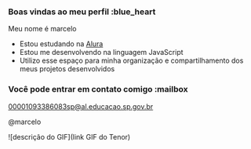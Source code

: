 ### Boas vindas ao meu perfil :blue_heart

Meu nome é marcelo

- Estou estudando na [Alura](https://www.alura.com.br)
- Estou me desenvolvendo na linguagem JavaScript
- Utilizo esse espaço para minha organização e compartilhamento dos meus projetos desenvolvidos

### Você pode entrar em contato comigo :mailbox

00001093386083sp@al.educacao.sp.gov.br

@marcelo

![descrição do GIF](link GIF do Tenor)
